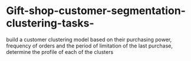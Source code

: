# Gift-shop-customer-segmentation-clustering-tasks-
build a customer clustering model based on their purchasing power, frequency of orders and the period of limitation of the last purchase, determine the profile of each of the clusters
